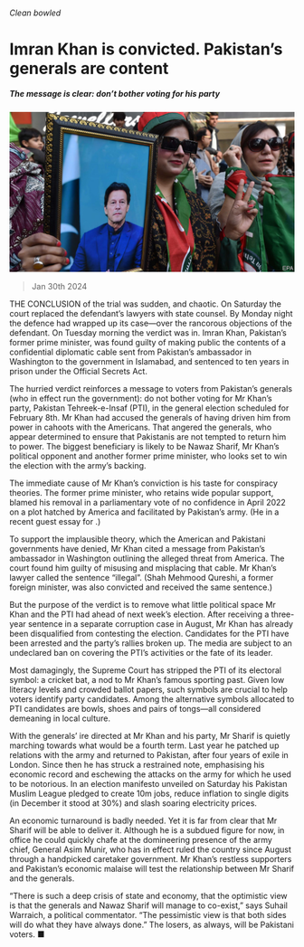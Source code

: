 ###### Clean bowled

# Imran Khan is convicted. Pakistan’s generals are content 

##### The message is clear: don’t bother voting for his party 

![image](images/20240203_ASP502.jpg) 

> Jan 30th 2024 


THE CONCLUSION of the trial was sudden, and chaotic. On Saturday the court replaced the defendant’s lawyers with state counsel. By Monday night the defence had wrapped up its case—over the rancorous objections of the defendant. On Tuesday morning the verdict was in. Imran Khan, Pakistan’s former prime minister, was found guilty of making public the contents of a confidential diplomatic cable sent from Pakistan’s ambassador in Washington to the government in Islamabad, and sentenced to ten years in prison under the Official Secrets Act. 

The hurried verdict reinforces a message to voters from Pakistan’s generals (who in effect run the government): do not bother voting for Mr Khan’s party, Pakistan Tehreek-e-Insaf (PTI), in the general election scheduled for February 8th. Mr Khan had accused the generals of having driven him from power in cahoots with the Americans. That angered the generals, who appear determined to ensure that Pakistanis are not tempted to return him to power. The biggest beneficiary is likely to be Nawaz Sharif, Mr Khan’s political opponent and another former prime minister, who looks set to win the election with the army’s backing.

The immediate cause of Mr Khan’s conviction is his taste for conspiracy theories. The former prime minister, who retains wide popular support, blamed his removal in a parliamentary vote of no confidence in April 2022 on a plot hatched by America and facilitated by Pakistan’s army. (He  in a recent guest essay for .)

To support the implausible theory, which the American and Pakistani governments have denied, Mr Khan cited a message from Pakistan’s ambassador in Washington outlining the alleged threat from America. The court found him guilty of misusing and misplacing that cable. Mr Khan’s lawyer called the sentence “illegal”. (Shah Mehmood Qureshi, a former foreign minister, was also convicted and received the same sentence.)

But the purpose of the verdict is to remove what little political space Mr Khan and the PTI had ahead of next week’s election. After receiving a three-year sentence in a separate corruption case in August, Mr Khan has already been disqualified from contesting the election. Candidates for the PTI have been arrested and the party’s rallies broken up. The media are subject to an undeclared ban on covering the PTI’s activities or the fate of its leader. 

Most damagingly, the Supreme Court has stripped the PTI of its electoral symbol: a cricket bat, a nod to Mr Khan’s famous sporting past. Given low literacy levels and crowded ballot papers, such symbols are crucial to help voters identify party candidates. Among the alternative symbols allocated to PTI candidates are bowls, shoes and pairs of tongs—all considered demeaning in local culture.

With the generals’ ire directed at Mr Khan and his party, Mr Sharif is quietly marching towards what would be a fourth term. Last year he patched up relations with the army and returned to Pakistan, after four years of exile in London. Since then he has struck a restrained note, emphasising his economic record and eschewing the attacks on the army for which he used to be notorious. In an election manifesto unveiled on Saturday his Pakistan Muslim League pledged to create 10m jobs, reduce inflation to single digits (in December it stood at 30%) and slash soaring electricity prices.

An economic turnaround is badly needed. Yet it is far from clear that Mr Sharif will be able to deliver it. Although he is a subdued figure for now, in office he could quickly chafe at the domineering presence of the army chief, General Asim Munir, who has in effect ruled the country since August through a handpicked caretaker government. Mr Khan’s restless supporters and Pakistan’s economic malaise will test the relationship between Mr Sharif and the generals. 

“There is such a deep crisis of state and economy, that the optimistic view is that the generals and Nawaz Sharif will manage to co-exist,” says Suhail Warraich, a political commentator. “The pessimistic view is that both sides will do what they have always done.” The losers, as always, will be Pakistani voters. ■


